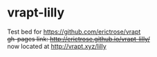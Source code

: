 # vrapt-lilly
Test bed for https://github.com/erictrose/vrapt <br>
~~gh-pages link: http://erictrose.github.io/vrapt-lilly/~~ <br>
now located at http://vrapt.xyz/lilly <br>
